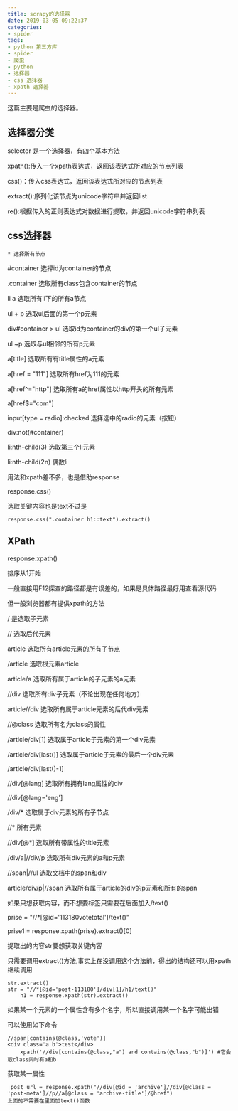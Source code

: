 ```yaml
---
title: scrapy的选择器
date: 2019-03-05 09:22:37
categories:
- spider
tags:
- python 第三方库
- spider
- 爬虫
- python
- 选择器
- css 选择器
- xpath 选择器
---
```

这篇主要是爬虫的选择器。

<!--more-->

## 选择器分类

selector 是一个选择器，有四个基本方法

xpath():传入一个xpath表达式，返回该表达式所对应的节点列表

css()：传入css表达式，返回该表达式所对应的节点列表

extract():序列化该节点为unicode字符串并返回list

re():根据传入的正则表达式对数据进行提取，并返回unicode字符串列表

## css选择器

	* 选择所有节点

#container 选择id为container的节点

.container 选取所有class包含container的节点

li a 选取所有li下的所有a节点

ul + p 选取ul后面的第一个p元素

div#container > ul 选取id为container的div的第一个ul子元素

ul ~p 选取与ul相邻的所有p元素

a[title] 选取所有有title属性的a元素

a[href = "111"] 选取所有href为111的元素

a[href^="http"] 选取所有a的href属性以http开头的所有元素

a[href$="com"]

input[type = radio]:checked 选择选中的radio的元素（按钮）

div:not(#container)

li:nth-child(3) 选取第三个li元素

li:nth-child(2n) 偶数li

用法和xpath差不多，也是借助response

response.css()

选取关键内容也是text不过是


	response.css(".container h1::text").extract()

## XPath

response.xpath()

排序从1开始

一般直接用F12探查的路径都是有误差的，如果是具体路径最好用查看源代码

但一般浏览器都有提供xpath的方法

/ 是选取子元素

// 选取后代元素

article 选取所有article元素的所有子节点

/article 选取根元素article

article/a 选取所有属于article的子元素的a元素

//div 选取所有div子元素（不论出现在任何地方）

article//div 选取所有属于article元素的后代div元素

//@class 选取所有名为class的属性

/article/div[1] 选取属于article子元素的第一个div元素

/article/div[last()] 选取属于article子元素的最后一个div元素

/article/div[last()-1]

//div[@lang] 选取所有拥有lang属性的div

//div[@lang='eng']

/div/* 选取属于div元素的所有子节点

//* 所有元素

//div[@*] 选取所有带属性的title元素

/div/a|//div/p 选取所有div元素的a和p元素

//span|//ul 选取文档中的span和div

article/div/p|//span 选取所有属于article的div的p元素和所有的span

如果只想获取内容，而不想要标签只需要在后面加入/text()

prise = "//*[@id='113180votetotal']/text()"

prise1 = response.xpath(prise).extract()[0]

提取出的内容str要想获取关键内容

只需要调用extract()方法,事实上在没调用这个方法前，得出的结构还可以用xpath继续调用

	str.extract()
	str = "//*[@id='post-113180']/div[1]/h1/text()"
		h1 = response.xpath(str).extract()

如果某一个元素的一个属性含有多个名字，所以直接调用某一个名字可能出错

可以使用如下命令

	//span[contains(@class,'vote')]
	<div class='a b'>test</div>
		xpath('//div[contains(@class,"a") and contains(@class,"b")]') #它会取class同时有a和b

获取某一属性
	
	 post_url = response.xpath("//div[@id = 'archive']//div[@class = 'post-meta']//p//a[@class = 'archive-title']/@href")
	上面的不需要在里面加text()函数	


